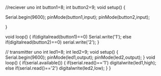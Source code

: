 //reciever uno
int button1=8;
int button2=9;
void setup() 
{
 
Serial.begin(9600);
pinMode(button1,input);
pinMode(button2,input);

}

void loop() 
{
   if(digitalread(button1)==0)
   Serial.write('1');
   else if(digitalread(button2)==0)
   serial.write('2');
}



// transmitter uno
int led1=8;
int led2=9;
void setup()
 {  
Serial.begin(9600);
pinMode(led1,output);
pinMode(led2,output);
}
void loop() 
{
if(serial.available())
{
  if(serial.read()=='1')
  digitalwrite(led1,high);
  else if(serial.read()=='2')
  digitalwrite(led2,low);
}
}
